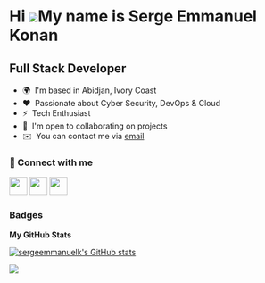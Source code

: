 Hi ![](https://user-images.githubusercontent.com/18350557/176309783-0785949b-9127-417c-8b55-ab5a4333674e.gif)My name is Serge Emmanuel Konan
============================================================================================================================================

Full Stack Developer
--------------------

* 🌍  I'm based in Abidjan, Ivory Coast
* ❤️  Passionate about Cyber Security, DevOps & Cloud
* ⚡  Tech Enthusiast
* 🤝  I'm open to collaborating on projects
* ✉️  You can contact me via [email](mailto:serge_em@outlook.fr)

### :link: Connect with me

<p align="left"> <a href="https://www.github.com/sergeemmanuelk" target="_blank" rel="noreferrer"><img src="https://raw.githubusercontent.com/danielcranney/readme-generator/main/public/icons/socials/github.svg" width="32" height="32" /></a> <a href="https://www.linkedin.com/in/sergeemmanuelk" target="_blank" rel="noreferrer"><img src="https://raw.githubusercontent.com/danielcranney/readme-generator/main/public/icons/socials/linkedin.svg" width="32" height="32" /></a> <a href="http://www.medium.com/@sergeemmanuelk" target="_blank" rel="noreferrer"><img src="https://raw.githubusercontent.com/danielcranney/readme-generator/main/public/icons/socials/medium.svg" width="32" height="32" /></a></p>

### Badges

<b>My GitHub Stats</b>

<a href="http://www.github.com/sergeemmanuelk"><img src="https://github-readme-stats.vercel.app/api?username=sergeemmanuelk&show_icons=true&hide=&count_private=true&title_color=22c55e&text_color=ffffff&icon_color=22c55e&bg_color=1c1917&hide_border=true&show_icons=true" alt="sergeemmanuelk's GitHub stats" /></a>

<a href="http://www.github.com/sergeemmanuelk"><img src="https://github-readme-streak-stats.herokuapp.com/?user=sergeemmanuelk&stroke=ffffff&background=1c1917&ring=22c55e&fire=22c55e&currStreakNum=ffffff&currStreakLabel=22c55e&sideNums=ffffff&sideLabels=ffffff&dates=ffffff&hide_border=true" /></a>
